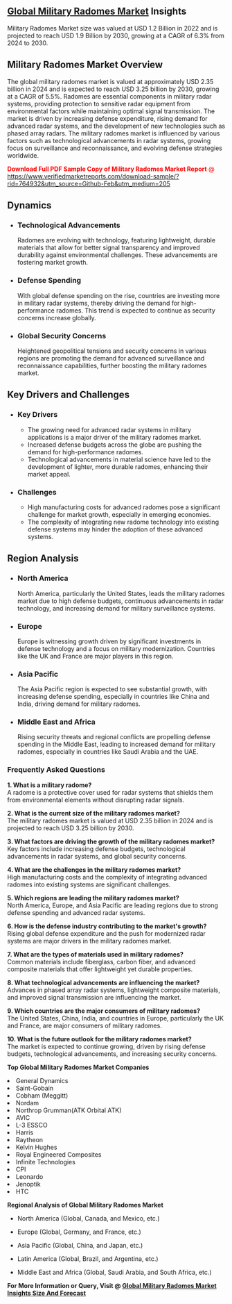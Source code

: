 <h2><a href="https://www.verifiedmarketreports.com/download-sample/?rid=764932&amp;utm_source=Github&amp;utm_medium=205" target="_blank">Global Military Radomes Market</a> Insights</h2><p>Military Radomes Market size was valued at USD 1.2 Billion in 2022 and is projected to reach USD 1.9 Billion by 2030, growing at a CAGR of 6.3% from 2024 to 2030.</p><p> <h2>Military Radomes Market Overview</h2> <p>The global military radomes market is valued at approximately USD 2.35 billion in 2024 and is expected to reach USD 3.25 billion by 2030, growing at a CAGR of 5.5%. Radomes are essential components in military radar systems, providing protection to sensitive radar equipment from environmental factors while maintaining optimal signal transmission. The market is driven by increasing defense expenditure, rising demand for advanced radar systems, and the development of new technologies such as phased array radars. The military radomes market is influenced by various factors such as technological advancements in radar systems, growing focus on surveillance and reconnaissance, and evolving defense strategies worldwide.</p> <p><p><span class=""><span style="color: #ff0000;"><strong>Download Full PDF Sample Copy of Military Radomes Market Report</strong> @ </span><a href="https://www.verifiedmarketreports.com/download-sample/?rid=764932&amp;utm_source=Github-Feb&amp;utm_medium=205" target="_blank">https://www.verifiedmarketreports.com/download-sample/?rid=764932&amp;utm_source=Github-Feb&amp;utm_medium=205</a></span></p></p> <h2>Dynamics</h2> <ul> <li><h3>Technological Advancements</h3> Radomes are evolving with technology, featuring lightweight, durable materials that allow for better signal transparency and improved durability against environmental challenges. These advancements are fostering market growth. </li> <li><h3>Defense Spending</h3> With global defense spending on the rise, countries are investing more in military radar systems, thereby driving the demand for high-performance radomes. This trend is expected to continue as security concerns increase globally. </li> <li><h3>Global Security Concerns</h3> Heightened geopolitical tensions and security concerns in various regions are promoting the demand for advanced surveillance and reconnaissance capabilities, further boosting the military radomes market. </li> </ul> <h2>Key Drivers and Challenges</h2> <ul> <li><h3>Key Drivers</h3> <ul> <li>The growing need for advanced radar systems in military applications is a major driver of the military radomes market.</li> <li>Increased defense budgets across the globe are pushing the demand for high-performance radomes.</li> <li>Technological advancements in material science have led to the development of lighter, more durable radomes, enhancing their market appeal.</li> </ul> </li> <li><h3>Challenges</h3> <ul> <li>High manufacturing costs for advanced radomes pose a significant challenge for market growth, especially in emerging economies.</li> <li>The complexity of integrating new radome technology into existing defense systems may hinder the adoption of these advanced systems.</li> </ul> </li> </ul> <h2>Region Analysis</h2> <ul> <li><h3>North America</h3> North America, particularly the United States, leads the military radomes market due to high defense budgets, continuous advancements in radar technology, and increasing demand for military surveillance systems. </li> <li><h3>Europe</h3> Europe is witnessing growth driven by significant investments in defense technology and a focus on military modernization. Countries like the UK and France are major players in this region. </li> <li><h3>Asia Pacific</h3> The Asia Pacific region is expected to see substantial growth, with increasing defense spending, especially in countries like China and India, driving demand for military radomes. </li> <li><h3>Middle East and Africa</h3> Rising security threats and regional conflicts are propelling defense spending in the Middle East, leading to increased demand for military radomes, especially in countries like Saudi Arabia and the UAE. </li> </ul> <h3>Frequently Asked Questions</h3> <p><b>1. What is a military radome?</b><br> A radome is a protective cover used for radar systems that shields them from environmental elements without disrupting radar signals.</p> <p><b>2. What is the current size of the military radomes market?</b><br> The military radomes market is valued at USD 2.35 billion in 2024 and is projected to reach USD 3.25 billion by 2030.</p> <p><b>3. What factors are driving the growth of the military radomes market?</b><br> Key factors include increasing defense budgets, technological advancements in radar systems, and global security concerns.</p> <p><b>4. What are the challenges in the military radomes market?</b><br> High manufacturing costs and the complexity of integrating advanced radomes into existing systems are significant challenges.</p> <p><b>5. Which regions are leading the military radomes market?</b><br> North America, Europe, and Asia Pacific are leading regions due to strong defense spending and advanced radar systems.</p> <p><b>6. How is the defense industry contributing to the market's growth?</b><br> Rising global defense expenditure and the push for modernized radar systems are major drivers in the military radomes market.</p> <p><b>7. What are the types of materials used in military radomes?</b><br> Common materials include fiberglass, carbon fiber, and advanced composite materials that offer lightweight yet durable properties.</p> <p><b>8. What technological advancements are influencing the market?</b><br> Advances in phased array radar systems, lightweight composite materials, and improved signal transmission are influencing the market.</p> <p><b>9. Which countries are the major consumers of military radomes?</b><br> The United States, China, India, and countries in Europe, particularly the UK and France, are major consumers of military radomes.</p> <p><b>10. What is the future outlook for the military radomes market?</b><br> The market is expected to continue growing, driven by rising defense budgets, technological advancements, and increasing security concerns.</p> </p><p><strong>Top Global Military Radomes Market Companies</strong></p><div data-test-id=""><p><li>General Dynamics</li><li> Saint-Gobain</li><li> Cobham (Meggitt)</li><li> Nordam</li><li> Northrop Grumman(ATK Orbital ATK)</li><li> AVIC</li><li> L-3 ESSCO</li><li> Harris</li><li> Raytheon</li><li> Kelvin Hughes</li><li> Royal Engineered Composites</li><li> Infinite Technologies</li><li> CPI</li><li> Leonardo</li><li> Jenoptik</li><li> HTC</li></p><div><strong>Regional Analysis of&nbsp;Global Military Radomes Market</strong></div><ul><li dir="ltr"><p dir="ltr">North America&nbsp;(Global, Canada, and Mexico, etc.)</p></li><li dir="ltr"><p dir="ltr">Europe (Global, Germany, and France, etc.)</p></li><li dir="ltr"><p dir="ltr">Asia Pacific&nbsp;(Global, China, and Japan, etc.)</p></li><li dir="ltr"><p dir="ltr">Latin America&nbsp;(Global, Brazil, and Argentina, etc.)</p></li><li dir="ltr">Middle East and Africa&nbsp;(Global, Saudi Arabia, and South Africa, etc.)</li></ul><p><strong>For More Information or Query, Visit @&nbsp;</strong><strong><a href="https://www.verifiedmarketreports.com/product/military-radomes-market/?utm_source=Github&amp;utm_medium=205" target="_blank">Global Military Radomes Market Insights Size And Forecast</a></strong></p></div>
